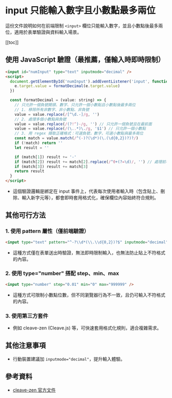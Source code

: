 # input 只能輸入數字且小數點最多兩位

這份文件說明如何在前端限制 `<input>` 欄位只能輸入數字，並且小數點後最多兩位，適用於表單驗證與資料輸入場景。

[[toc]]

## 使用 JavaScript 驗證（最推薦，僅輸入時即時限制）

```html
<input id="numInput" type="text" inputmode="decimal" />
<script>
  document.getElementById('numInput').addEventListener('input', function (e) {
    e.target.value = formatDecimal(e.target.value)
  })

  const formatDecimal = (value: string) => {
    // 只允許一個負號開頭、數字、只允許一個小數點且小數點後最多兩位
    // 1. 移除所有非數字、非小數點、非負號
    value = value.replace(/[^\d.-]/g, '')
    // 2. 處理多個小數點與負號
    value = value.replace(/(?!^)-/g, '') // 只允許一個負號且在最前面
    value = value.replace(/(\..*)\./g, '$1') // 只允許一個小數點
    // 3. 用 regex 擷取正確格式：可選負號，數字，可選小數點與最多兩位
    const match = value.match(/^(-)?(\d*)(\.(\d{0,2})?)?/)
    if (!match) return ''
    let result = ''

    if (match[1]) result += '-'
    if (match[2]) result += match[2].replace(/^0+(?=\d)/, '') // 處理前導零
    if (match[3]) result += match[3]
    return result
  }
</script>
```

- 這個驗證邏輯是綁定在 input 事件上，代表每次使用者輸入時（包含貼上、刪除、輸入新字元等），都會即時套用格式化，確保欄位內容始終符合規則。

## 其他可行方法

### 1. 使用 pattern 屬性（僅前端驗證）

```html
<input type="text" pattern="^-?\\d*(\\.\\d{0,2})?$" inputmode="decimal" />
```

- 這種方式僅在表單送出時驗證，無法即時限制輸入，也無法防止貼上不符格式的內容。

### 2. 使用 type="number" 搭配 step、min、max

```html
<input type="number" step="0.01" min="0" max="999999" />
```

- 這種方式可限制小數點位數，但不同瀏覽器行為不一致，且仍可輸入不符格式的內容。

### 3. 使用第三方套件

- 例如 cleave-zen (Cleave.js) 等，可快速套用格式化規則，適合複雜需求。

## 其他注意事項

- 行動裝置建議加 `inputmode="decimal"`，提升輸入體驗。

## 參考資料

- [cleave-zen 官方文件](https://github.com/nosir/cleave-zen)
